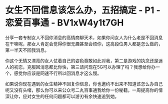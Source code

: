 # 女生不回信息该怎么办，五招搞定 - P1 - 恋爱百事通 - BV1xW4y1t7GH

分享一套专制女人不回你消息的高情商聊天术，如果你问女人为什么老是不回消息在干嘛呢，那女人肯定会觉得你很无趣甚至会烦你，这高段位男人都是怎么做的，第一半天不回我消息。

你这个无情又漂亮的女人仗着自己的姿色竟敢如此对我，第二是游戏的执念还是迷人的初恋，克服回消息都比你快，第三请问现在5G可以办理了吗？我想给你办一个，感觉你应该是网速不行所以回消息才这么慢。

如果说你现在遇到的女生精神不回复你信息，你也邀约不出来不知道该怎么办自己呢又没有头绪，那么你可以来公众号二丸百事通我给你一份秘籍，一周提高你的情深让你，应对女生的任何问题都可以游刃有余快速追到她。

